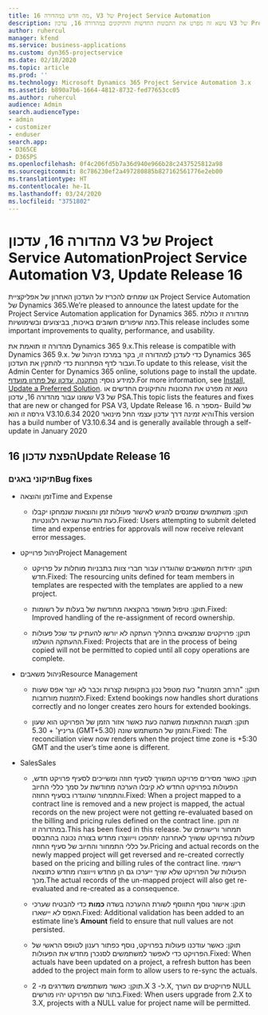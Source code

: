 ```yaml
---
title: מה חדש במהדורה 16, V3 של Project Service Automation
description: נושא זה מפרט את התכונות החדשות והתיקונים במהדורה 16, עדכון V3 של Project Service Automation.
author: ruhercul
manager: kfend
ms.service: business-applications
ms.custom: dyn365-projectservice
ms.date: 02/18/2020
ms.topic: article
ms.prod: ''
ms.technology: Microsoft Dynamics 365 Project Service Automation 3.x
ms.assetid: b890a7b6-1664-4812-8732-fed77653cc05
ms.author: ruhercul
audience: Admin
search.audienceType:
- admin
- customizer
- enduser
search.app:
- D365CE
- D365PS
ms.openlocfilehash: 0f4c206fd5b7a36d940e966b28c2437525812a98
ms.sourcegitcommit: 8c786230ef2a497280885b827162561776e2eb00
ms.translationtype: HT
ms.contentlocale: he-IL
ms.lasthandoff: 03/24/2020
ms.locfileid: "3751802"
---
```

# <a name="project-service-automation-v3-update-release-16"></a><span data-ttu-id="fa30d-103">מהדורה 16, עדכון V3 של Project Service Automation</span><span class="sxs-lookup"><span data-stu-id="fa30d-103">Project Service Automation V3, Update Release 16</span></span>
<span data-ttu-id="fa30d-104">אנו שמחים להכריז על העדכון האחרון של אפליקציית Project Service Automation של Dynamics 365.</span><span class="sxs-lookup"><span data-stu-id="fa30d-104">We’re pleased to announce the latest update for the Project Service Automation application for Dynamics 365.</span></span> <span data-ttu-id="fa30d-105">מהדורה זו כוללת כמה שיפורים חשובים באיכות, בביצועים ובשימושיות.</span><span class="sxs-lookup"><span data-stu-id="fa30d-105">This release includes some important improvements to quality, performance, and usability.</span></span>

<span data-ttu-id="fa30d-106">מהדורה זו תואמת את Dynamics 365 9.x.</span><span class="sxs-lookup"><span data-stu-id="fa30d-106">This release is compatible with Dynamics 365 9.x.</span></span> <span data-ttu-id="fa30d-107">כדי לעדכן למהדורה זו, בקר במרכז הניהול של Dynamics 365 ועבור לדף הפתרונות כדי להתקין את העדכון.</span><span class="sxs-lookup"><span data-stu-id="fa30d-107">To update to this release, visit the Admin Center for Dynamics 365 online, solutions page to install the update.</span></span> <span data-ttu-id="fa30d-108">למידע נוסף: [התקנה, עדכון של פתרון מועדף](https://docs.microsoft.com/dynamics365/project-service/upgrade-psa-home-page).</span><span class="sxs-lookup"><span data-stu-id="fa30d-108">For more information, see [Install, Update a Preferred Solution](https://docs.microsoft.com/dynamics365/project-service/upgrade-psa-home-page).</span></span> <span data-ttu-id="fa30d-109">נושא זה מפרט את התכונות והתיקונים החדשים או ששונו עבור מהדורה 16, עדכון V3 של PSA.</span><span class="sxs-lookup"><span data-stu-id="fa30d-109">This topic lists the features and fixes that are new or changed for PSA V3, Update Release 16.</span></span> <span data-ttu-id="fa30d-110">מספר ה- Build של גירסה זו הוא V3.10.6.34 והיא זמינה דרך עדכון עצמי החל מינואר 2020</span><span class="sxs-lookup"><span data-stu-id="fa30d-110">This version has a build number of V3.10.6.34 and is generally available through a self-update in January 2020</span></span>

## <a name="update-release-16"></a><span data-ttu-id="fa30d-111">הפצת עדכון 16</span><span class="sxs-lookup"><span data-stu-id="fa30d-111">Update Release 16</span></span>

### <a name="bug-fixes"></a><span data-ttu-id="fa30d-112">תיקוני באגים</span><span class="sxs-lookup"><span data-stu-id="fa30d-112">Bug fixes</span></span>

-   <span data-ttu-id="fa30d-113">זמן והוצאה</span><span class="sxs-lookup"><span data-stu-id="fa30d-113">Time and Expense</span></span>

    -   <span data-ttu-id="fa30d-114">תוקן: משתמשים שמנסים להגיש לאישור פעולות זמן והוצאות שנמחקו יקבלו כעת הודעות שגיאה רלוונטיות.</span><span class="sxs-lookup"><span data-stu-id="fa30d-114">Fixed: Users attempting to submit deleted time and expense entries for approvals will now receive relevant error messages.</span></span>

-   <span data-ttu-id="fa30d-115">ניהול פרוייקט</span><span class="sxs-lookup"><span data-stu-id="fa30d-115">Project Management</span></span>

    -   <span data-ttu-id="fa30d-116">תוקן: יחידות המשאבים שהוגדרו עבור חברי צוות בתבניות מוחלות על פרויקט חדש.</span><span class="sxs-lookup"><span data-stu-id="fa30d-116">Fixed: The resourcing units defined for team members in templates are respected with the templates are applied to a new project.</span></span>

    -   <span data-ttu-id="fa30d-117">תוקן: טיפול משופר בהקצאה מחודשת של בעלות על רשומות.</span><span class="sxs-lookup"><span data-stu-id="fa30d-117">Fixed: Improved handling of the re-assignment of record ownership.</span></span>

    -   <span data-ttu-id="fa30d-118">תוקן: פרויקטים שנמצאים בתהליך העתקה לא יורשו להעתיק עד שכל פעולות ההעתקה הושלמו.</span><span class="sxs-lookup"><span data-stu-id="fa30d-118">Fixed: Projects that are in the process of being copied will not be permitted to copied until all copy operations are complete.</span></span>

-   <span data-ttu-id="fa30d-119">ניהול משאבים</span><span class="sxs-lookup"><span data-stu-id="fa30d-119">Resource Management</span></span>

    -   <span data-ttu-id="fa30d-120">תוקן: "הרחב הזמנות" כעת מטפל נכון בתקופות קצרות וכבר לא יוצר אפס שעות להזמנות מורחבות.</span><span class="sxs-lookup"><span data-stu-id="fa30d-120">Fixed: Extend bookings now handles short durations correctly and no longer creates zero hours for extended bookings.</span></span>

    -   <span data-ttu-id="fa30d-121">תוקן: תצוגת ההתאמות משתנה כעת כאשר אזור הזמן של הפרויקט הוא שעון גריניץ' + 5.30 (GMT+5.30) והזמן של המשתמש שונה.</span><span class="sxs-lookup"><span data-stu-id="fa30d-121">Fixed: The reconciliation view now renders when the project time zone is +5:30 GMT and the user’s time aone is different.</span></span>

-   <span data-ttu-id="fa30d-122">Sales</span><span class="sxs-lookup"><span data-stu-id="fa30d-122">Sales</span></span>

    -   <span data-ttu-id="fa30d-123">תוקן: כאשר מסירים פרויקט המשויך לסעיף חוזה ומשייכים לסעיף פרויקט חדש, הפעולות בפרויקט החדש לא קיבלו הערכה מחודשת על סמך כללי החיוב והתמחור שהוגדרו בסעיף החוזה.</span><span class="sxs-lookup"><span data-stu-id="fa30d-123">Fixed: When a project mapped to a contract line is removed and a new project is mapped, the actual records on the new project were not getting re-evaluated based on the billing and pricing rules defined on the contract line.</span></span> <span data-ttu-id="fa30d-124">זה תוקן במהדורה זו.</span><span class="sxs-lookup"><span data-stu-id="fa30d-124">This has been fixed in this release.</span></span> <span data-ttu-id="fa30d-125">תמחור ורישומים של פעולות בפרויקט ששויך לאחרונה יתהפכו וייווצרו מחדש בצורה נכונה בהתבסס על כללי התמחור והחיוב של סעיף החוזה.</span><span class="sxs-lookup"><span data-stu-id="fa30d-125">Pricing and actual records on the newly mapped project will get reversed and re-created correctly based on the pricing and billing rules of the contract line.</span></span> <span data-ttu-id="fa30d-126">רישומי הפעולות של הפרויקט שלא שויך ייערכו גם הן מחדש וייווצרו מחדש כתוצאה מכך.</span><span class="sxs-lookup"><span data-stu-id="fa30d-126">The actual records of the un-mapped project will also get re-evaluated and re-created as a consequence.</span></span>

    -   <span data-ttu-id="fa30d-127">תוקן: אישור נוסף התווסף לשורת ההערכה בשדה **כמות** כדי להבטיח שערכי האפס לא יישארו.</span><span class="sxs-lookup"><span data-stu-id="fa30d-127">Fixed: Additional validation has been added to an estimate line’s **Amount** field to ensure that null values are not persisted.</span></span>

    -   <span data-ttu-id="fa30d-128">תוקן: כאשר עודכנו פעולות בפרויקט, נוסף כפתור רענון לטופס הראשי של הפרויקט כדי לאפשר למשתמשים לסנכרן מחדש את הפעולות.</span><span class="sxs-lookup"><span data-stu-id="fa30d-128">Fixed: When actuals have been updated on a project, a refresh button has been added to the project main form to allow users to re-sync the actuals.</span></span>

    -   <span data-ttu-id="fa30d-129">תוקן: כאשר משתמשים משדרגים מ- 2.X ל- 3.X, פרויקטים עם הערך NULL בתור שם הפרויקט יהיו מורשים.</span><span class="sxs-lookup"><span data-stu-id="fa30d-129">Fixed: When users upgrade from 2.X to 3.X, projects with a NULL value for project name will be permitted.</span></span>

